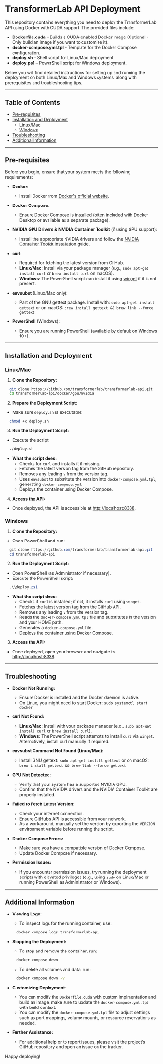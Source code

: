 # TransformerLab API Deployment

This repository contains everything you need to deploy the TransformerLab API using Docker with CUDA support. The provided files include:

- **Dockerfile.cuda** – Builds a CUDA-enabled Docker image (Optional - Only build an image if you want to customize it).
- **docker-compose.yml.tpl** – Template for the Docker Compose configuration.
- **deploy.sh** – Shell script for Linux/Mac deployment.
- **deploy.ps1** – PowerShell script for Windows deployment.

Below you will find detailed instructions for setting up and running the deployment on both Linux/Mac and Windows systems, along with prerequisites and troubleshooting tips.

---

## Table of Contents

- [Pre-requisites](#pre-requisites)
- [Installation and Deployment](#installation-and-deployment)
  - [Linux/Mac](#linuxmac)
  - [Windows](#windows)
- [Troubleshooting](#troubleshooting)
- [Additional Information](#additional-information)

---

## Pre-requisites

Before you begin, ensure that your system meets the following requirements:

- **Docker**: 
  - Install Docker from [Docker's official website](https://docs.docker.com/get-docker/).

- **Docker Compose**: 
  - Ensure Docker Compose is installed (often included with Docker Desktop or available as a separate package).

- **NVIDIA GPU Drivers & NVIDIA Container Toolkit** (if using GPU support): 
  - Install the appropriate NVIDIA drivers and follow the [NVIDIA Container Toolkit installation guide](https://docs.nvidia.com/datacenter/cloud-native/container-toolkit/install-guide.html).

- **curl**: 
  - Required for fetching the latest version from GitHub.
  - **Linux/Mac**: Install via your package manager (e.g., `sudo apt-get install curl` or `brew install curl` on macOS).
  - **Windows**: The PowerShell script can install it using [winget](https://github.com/microsoft/winget-cli) if it is not present.

- **envsubst** (Linux/Mac only): 
  - Part of the GNU gettext package. Install with:
    `sudo apt-get install gettext`
    or on macOS:
    `brew install gettext && brew link --force gettext`

- **PowerShell** (Windows): 
  - Ensure you are running PowerShell (available by default on Windows 10+).

---

## Installation and Deployment

### Linux/Mac

1. **Clone the Repository:**
  ```bash
    git clone https://github.com/transformerlab/transformerlab-api.git
    cd transformerlab-api/docker/gpu/nvidia
  ```

2. **Prepare the Deployment Script:**
  - Make sure `deploy.sh` is executable:
  ```bash
    chmod +x deploy.sh
  ```

3. **Run the Deployment Script:**
  - Execute the script:
  ```bash
    ./deploy.sh
  ```
  - **What the script does:**
    - Checks for `curl` and installs it if missing.
    - Fetches the latest version tag from the GitHub repository.
    - Removes any leading `v` from the version tag.
    - Uses `envsubst` to substitute the version into `docker-compose.yml.tpl`, generating `docker-compose.yml`.
    - Deploys the container using Docker Compose.

4. **Access the API:**
  - Once deployed, the API is accessible at [http://localhost:8338](http://localhost:8338).

### Windows

1. **Clone the Repository:**
  - Open PowerShell and run:
  ```powershell
    git clone https://github.com/transformerlab/transformerlab-api.git
    cd transformerlab-api
  ```

2. **Run the Deployment Script:**
  - Open PowerShell (as Administrator if necessary).
  - Execute the PowerShell script:
  ```powershell
    .\\deploy.ps1
  ```
  - **What the script does:**
    - Checks if `curl` is installed; if not, it installs `curl` using `winget`.
    - Fetches the latest version tag from the GitHub API.
    - Removes any leading `v` from the version tag.
    - Reads the `docker-compose.yml.tpl` file and substitutes in the version and your HOME path.
    - Generates a `docker-compose.yml` file.
    - Deploys the container using Docker Compose.

3. **Access the API:**
  - Once deployed, open your browser and navigate to [http://localhost:8338](http://localhost:8338).

---

## Troubleshooting

- **Docker Not Running:**
  - Ensure Docker is installed and the Docker daemon is active.
  - On Linux, you might need to start Docker:
    `sudo systemctl start docker`

- **curl Not Found:**
  - **Linux/Mac**: Install with your package manager (e.g., `sudo apt-get install curl` or `brew install curl`).
  - **Windows**: The PowerShell script attempts to install `curl` via `winget`. Alternatively, install curl manually if required.

- **envsubst Command Not Found (Linux/Mac):**
  - Install GNU gettext:
    `sudo apt-get install gettext`
    or on macOS:
    `brew install gettext && brew link --force gettext`

- **GPU Not Detected:**
  - Verify that your system has a supported NVIDIA GPU.
  - Confirm that the NVIDIA drivers and the NVIDIA Container Toolkit are properly installed.

- **Failed to Fetch Latest Version:**
  - Check your internet connection.
  - Ensure GitHub’s API is accessible from your network.
  - As a workaround, manually set the version by exporting the `VERSION` environment variable before running the script.

- **Docker Compose Errors:**
  - Make sure you have a compatible version of Docker Compose.
  - Update Docker Compose if necessary.

- **Permission Issues:**
  - If you encounter permission issues, try running the deployment scripts with elevated privileges (e.g., using `sudo` on Linux/Mac or running PowerShell as Administrator on Windows).

---

## Additional Information

- **Viewing Logs:**
  - To inspect logs for the running container, use:
  ```bash
    docker compose logs transformerlab-api
  ```

- **Stopping the Deployment:**
  - To stop and remove the container, run:
  ```bash
    docker compose down
  ```
  - To delete all volumes and data, run:
  ```bash
    docker compose down -v
  ``` 

- **Customizing Deployment:**
  - You can modify the `Dockerfile.cuda` with custom implmentation and build an image, make sure to update the `docker-compose.yml.tpl` with build context.
  - You can modify the `docker-compose.yml.tpl` file to adjust settings such as port mappings, volume mounts, or resource reservations as needed.

- **Further Assistance:**
  - For additional help or to report issues, please visit the project’s GitHub repository and open an issue on the tracker.

Happy deploying!